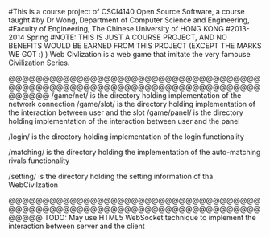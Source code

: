 #This is a course project of CSCI4140 Open Source Software, a course taught
#by Dr Wong, Department of Computer Science and Engineering,
#Faculty of Engineering, The Chinese University of HONG KONG
#2013-2014 Spring
#NOTE: THIS IS JUST A COURSE PROJECT, AND NO BENEFITS WOULD BE EARNED FROM THIS PROJECT (EXCEPT THE MARKS WE GOT :) )
Web Civlization is a web game that imitate the very famouse Civilization Series.

@@@@@@@@@@@@@@@@@@@@@@@@@@@@@@@@@@@@@@@@@@@@@@@@@@@@@@@@@@@@@@@@@@@@@@@@@@@@@@@@
/game/net/ is the directory holding implementation of the network connection
/game/slot/ is the directory holding implementation of the interaction between user and the slot
/game/panel/ is the directory holding implementation of the interaction between user and the panel

/login/ is the directory holding implementation of the login functionality

/matching/ is the directory holding the implementation of the auto-matching rivals functionality

/setting/ is the directory holding the setting information of tha WebCivilzation

@@@@@@@@@@@@@@@@@@@@@@@@@@@@@@@@@@@@@@@@@@@@@@@@@@@@@@@@@@@@@@@@@@@@@@@@@@@@@@@
TODO: May use HTML5 WebSocket technique to implement the interaction between server and the client


